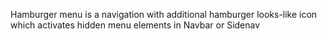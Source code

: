 Hamburger menu is a navigation with additional hamburger looks-like icon which activates hidden menu elements in Navbar or Sidenav

